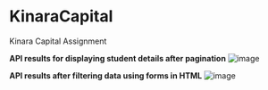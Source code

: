 # KinaraCapital
Kinara Capital Assignment


**API results for displaying student details after pagination**
![image](https://github.com/AbhinayReddyKunduru/KinaraCapital/assets/59594811/82824b0b-fdaf-4599-8bb8-c06e178b2626)

**API results after filtering data using forms in HTML**
![image](https://github.com/AbhinayReddyKunduru/KinaraCapital/assets/59594811/8c537985-b65d-4bf8-a6a1-521ba3ed535b)
